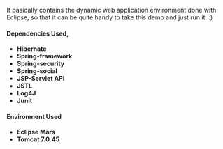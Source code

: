 It basically contains the dynamic web application environment done with Eclipse, so that it can be quite handy to take this demo and just run it. :)

#### Dependencies Used,

* **Hibernate**
* **Spring-framework**
* **Spring-security**
* **Spring-social**
* **JSP-Servlet API**
* **JSTL**
* **Log4J**
* **Junit**

#### Environment Used

* **Eclipse Mars**
* **Tomcat 7.0.45**

